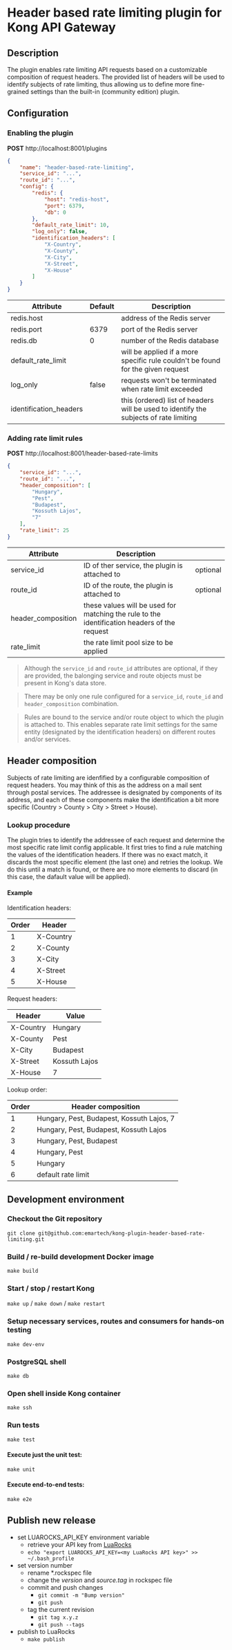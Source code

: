 # Header based rate limiting plugin for Kong API Gateway

## Description

The plugin enables rate limiting API requests based on a customizable composition of request headers. The provided list of headers will be used to identify subjects of rate limiting, thus allowing us to define more fine-grained settings than the built-in (community edition) plugin.

## Configuration

### Enabling the plugin

**POST** http://localhost:8001/plugins

```json
{
	"name": "header-based-rate-limiting",
	"service_id": "...",
	"route_id": "...",
	"config": {
		"redis": {
			"host": "redis-host",
			"port": 6379,
			"db": 0
		},
		"default_rate_limit": 10,
		"log_only": false,
		"identification_headers": [
			"X-Country",
			"X-County",
			"X-City",
			"X-Street",
			"X-House"
		]
	}
}
```

| Attribute | Default | Description |
|-|-|-|
| redis.host | | address of the Redis server |
| redis.port | 6379 | port of the Redis server |
| redis.db | 0 | number of the Redis database |
| default_rate_limit | | will be applied if a more specific rule couldn't be found for the given request |
| log_only | false | requests won't be terminated when rate limit exceeded |
| identification_headers | | this (ordered) list of headers will be used to identify the subjects of rate limiting |

### Adding rate limit rules

**POST** http://localhost:8001/header-based-rate-limits

```json
{
    "service_id": "...",
    "route_id": "...",
    "header_composition": [
        "Hungary",
        "Pest",
        "Budapest",
        "Kossuth Lajos",
        "7"
    ],
    "rate_limit": 25
}
```

| Attribute | Description | |
| - | - | - |
| service_id | ID of ther service, the plugin is attached to | optional |
| route_id | ID of the route, the plugin is attached to | optional |
| header_composition | these values will be used for matching the rule to the identification headers of the request | |
| rate_limit | the rate limit pool size to be applied | |

> Although the `service_id` and `route_id` attributes are optional, if they are provided, the balonging service and route objects must be present in Kong's data store.

> There may be only one rule configured for a `service_id`, `route_id` and `header_composition` combination.

> Rules are bound to the service and/or route object to which the plugin is attached to. This enables separate rate limit settings for the same entity (designated by the identification headers) on different routes and/or services.

## Header composition

Subjects of rate limiting are idenfified by a configurable composition of request headers. You may think of this as the address on a mail sent through postal services. The addressee is designated by components of its address, and each of these components make the identification a bit more specific (Country > County > City > Street > House).

### Lookup procedure

The plugin tries to identify the addressee of each request and determine the most specific rate limit config applicable.
It first tries to find a rule matching the values of the identification headers. If there was no exact match, it discards the most specific element (the last one) and retries the lookup. We do this until a match is found, or there are no more elements to discard (in this case, the dafault value will be applied).

#### Example

Identification headers:

| Order | Header |
| - | - |
| 1 | X-Country |
| 2 | X-County |
| 3 | X-City |
| 4 | X-Street |
| 5 | X-House |

Request headers:

| Header | Value |
| - | - |
| X-Country | Hungary |
| X-County | Pest |
| X-City | Budapest |
| X-Street| Kossuth Lajos |
| X-House | 7 |

Lookup order:

| Order | Header composition |
| - | - |
| 1 | Hungary, Pest, Budapest, Kossuth Lajos, 7 |
| 2 | Hungary, Pest, Budapest, Kossuth Lajos |
| 3 | Hungary, Pest, Budapest |
| 4 | Hungary, Pest |
| 5 | Hungary |
| 6 | default rate limit |

## Development environment

### Checkout the Git repository
`git clone git@github.com:emartech/kong-plugin-header-based-rate-limiting.git`

### Build / re-build development Docker image
`make build`

### Start / stop / restart Kong

`make up` / `make down` / `make restart`

### Setup necessary services, routes and consumers for hands-on testing

`make dev-env`

### PostgreSQL shell

`make db`

### Open shell inside Kong container

`make ssh`

### Run tests

`make test`

#### Execute just the unit test:

`make unit`

#### Execute end-to-end tests:

`make e2e`

## Publish new release

- set LUAROCKS_API_KEY environment variable
    - retrieve your API key from [LuaRocks](https://luarocks.org/settings/api-keys)
    - `echo "export LUAROCKS_API_KEY=<my LuaRocks API key>" >> ~/.bash_profile`
- set version number
    - rename *.rockspec file
    - change the *version* and *source.tag* in rockspec file
    - commit and push changes
        - `git commit -m "Bump version"`
        - `git push`
    - tag the current revision
        - `git tag x.y.z`
        - `git push --tags`
- publish to LuaRocks
    - `make publish`

